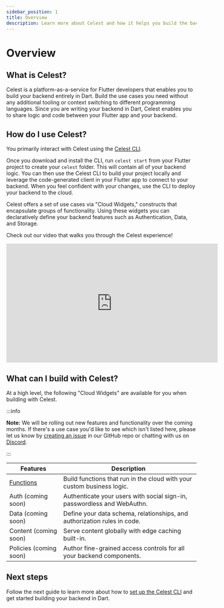 ```yaml
---
sidebar_position: 1
title: Overview
description: Learn more about Celest and how it helps you build the backend for your Flutter app.
---
```


# Overview

## What is Celest?

Celest is a platform-as-a-service for Flutter developers that enables you to build your backend entirely in Dart. Build the use cases you need without any additional tooling or context switching to different programming languages. Since you are writing your backend in Dart, Celest enables you to share logic and code between your Flutter app and your backend.

## How do I use Celest?

You primarily interact with Celest using the [Celest CLI](/download). 

Once you download and install the CLI, run `celest start` from your Flutter project to create your `celest` folder. This will contain all of your backend logic. You can then use the Celest CLI to build your project locally and leverage the code-generated client in your Flutter app to connect to your backend. When you feel confident with your changes, use the CLI to deploy your backend to the cloud.

Celest offers a set of use cases via "Cloud Widgets," constructs that encapsulate groups of functionality. Using these widgets you can declaratively define your backend features such as Authentication, Data, and Storage.

Check out our video that walks you through the Celest experience!

<div id="intro-video" className="video-row">
    <iframe width="560" height="315" src="https://www.youtube-nocookie.com/embed/Zm4v_8XFHh4?si=o-kvdfdtd7ScnQSs" title="Our first release! Iterate on your backend locally" frameBorder="0" allow="accelerometer; autoplay; clipboard-write; encrypted-media; gyroscope; picture-in-picture; web-share" allowFullScreen></iframe>
</div>

## What can I build with Celest?

At a high level, the following "Cloud Widgets" are available for you when building with Celest.

:::info

**Note:** We will be rolling out new features and functionality over the coming months. If there's a use case you'd like to see which isn't listed here, please let us know by [creating an issue](https://github.com/celest-dev/celest/issues/new/choose) 
in our GitHub repo or chatting with us on [Discord](https://celest.dev/discord).

:::

| Features  | Description                                                   |
| --------- | ------------------------------------------------------------- |
| [Functions](functions/introduction.md) | Build functions that run in the cloud with your custom business logic. |
| Auth (coming soon) | Authenticate your users with social sign-in, passwordless and WebAuthn. |
| Data (coming soon) | Define your data schema, relationships, and authorization rules in code. |
| Content (coming soon) | Serve content globally with edge caching built-in. |
| Policies (coming soon) | Author fine-grained access controls for all your backend components. |

## Next steps

Follow the next guide to learn more about how to [set up the Celest CLI](/docs/get-started.md) and get started building your backend in Dart.
